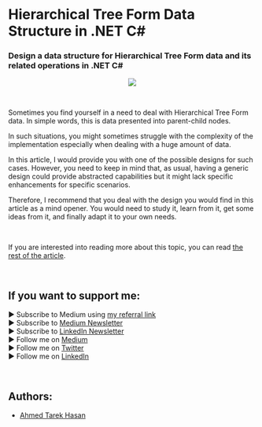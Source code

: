 <link rel="canonical" href="https://www.developmentsimplyput.com/post/hierarchical-tree-form-data-structure-in-net-c" />

# Hierarchical Tree Form Data Structure in .NET C#
### Design a data structure for Hierarchical Tree Form data and its related operations in .NET C#

<p align="center">
  <img src="https://static.wixstatic.com/media/488a99_7903cc8b90164ba2863cb82ba3e800b0~mv2.png/v1/fill/w_828,h_552,al_c,q_90,enc_auto/488a99_7903cc8b90164ba2863cb82ba3e800b0~mv2.png">
</p>

<br/>

<p>
Sometimes you find yourself in a need to deal with Hierarchical Tree Form data. In simple words, this is data presented into parent-child nodes.
</p>

<p>
In such situations, you might sometimes struggle with the complexity of the implementation especially when dealing with a huge amount of data.
</p>

<p>
In this article, I would provide you with one of the possible designs for such cases. However, you need to keep in mind that, as usual, having a generic design could provide abstracted capabilities but it might lack specific enhancements for specific scenarios.
</p>

<p>
Therefore, I recommend that you deal with the design you would find in this article as a mind opener. You would need to study it, learn from it, get some ideas from it, and finally adapt it to your own needs.
</p>

<br/>

If you are interested into reading more about this topic, you can read [the rest of the article][Article]. 

<br/>

## If you want to support me:
▶ Subscribe to Medium using [my referral link][Membership]<br/>
▶ Subscribe to [Medium Newsletter][Subscribe]<br/>
▶ Subscribe to [LinkedIn Newsletter][Newsletter]<br/>
▶ Follow me on [Medium][Blog]<br/>
▶ Follow me on [Twitter][Twitter]<br/>
▶ Follow me on [LinkedIn][LinkedIn]

<br/>

## Authors:
* [Ahmed Tarek Hasan]


[Ahmed Tarek Hasan]: https://medium.com/@eng_ahmed.tarek
[Blog]: https://medium.com/@eng_ahmed.tarek
[Membership]: https://medium.com/@eng_ahmed.tarek/membership
[Subscribe]: https://medium.com/subscribe/@eng_ahmed.tarek
[Twitter]: https://twitter.com/AhmedTarekHasa1
[LinkedIn]: https://www.linkedin.com/in/atarekhasan/
[Friend Links]: https://www.linkedin.com/feed/update/urn:li:activity:6866082670108143616/
[Newsletter]: https://www.linkedin.com/newsletters/development-simply-put-6866647119655247872/
[Article]: https://www.developmentsimplyput.com/post/hierarchical-tree-form-data-structure-in-net-c
